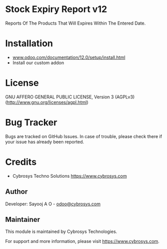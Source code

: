 Stock Expiry Report v12
===================

Reports Of The Products That Will Expires Within The Entered Date.

Installation
============
- www.odoo.com/documentation/12.0/setup/install.html
- Install our custom addon

License
=======
GNU AFFERO GENERAL PUBLIC LICENSE, Version 3 (AGPLv3)
(http://www.gnu.org/licenses/agpl.html)

Bug Tracker
===========
Bugs are tracked on GitHub Issues. In case of trouble, please check there if your issue has already been reported.

Credits
=======
* Cybrosys Techno Solutions <https://www.cybrosys.com>

Author
------

Developer: Sayooj A O - odoo@cybrosys.com

Maintainer
----------

This module is maintained by Cybrosys Technologies.

For support and more information, please visit https://www.cybrosys.com.

